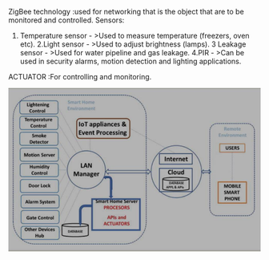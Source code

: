 ZigBee technology :used for networking that is the object that are to be monitored and controlled.
Sensors:
1. Temperature sensor - >Used to measure temperature (freezers, oven etc).
2.Light sensor - >Used to adjust brightness (lamps).
3 Leakage sensor - >Used for water pipeline and gas leakage.
4.PIR - >Can be used in security alarms, motion detection and lighting applications.

ACTUATOR :For controlling and monitoring.

![diag2](res/zeba.jpeg)

